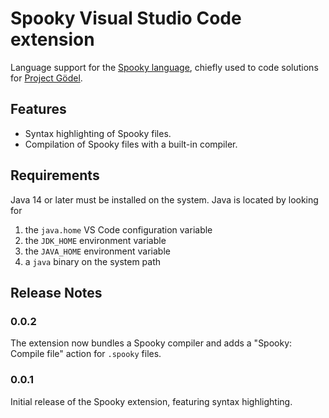# Spooky Visual Studio Code extension

Language support for the [Spooky language](https://github.com/jsannemo/spooky-vm), chiefly used to code solutions for [Project Gödel](https://godel.dev).

## Features
- Syntax highlighting of Spooky files.
- Compilation of Spooky files with a built-in compiler.

## Requirements
Java 14 or later must be installed on the system.
Java is located by looking for
1. the `java.home` VS Code configuration variable
1. the `JDK_HOME` environment variable
1. the `JAVA_HOME` environment variable
1. a `java` binary on the system path

## Release Notes

### 0.0.2
The extension now bundles a Spooky compiler and adds a "Spooky: Compile file" action for `.spooky` files.

### 0.0.1

Initial release of the Spooky extension, featuring syntax highlighting.